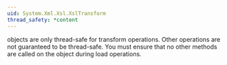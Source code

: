 ```yaml
---
uid: System.Xml.Xsl.XslTransform
thread_safety: *content
---
```


<xref href="System.Xml.Xsl.XslTransform"></xref> objects are only thread-safe for transform operations. Other operations are not guaranteed to be thread-safe. You must ensure that no other methods are called on the object during load operations.


